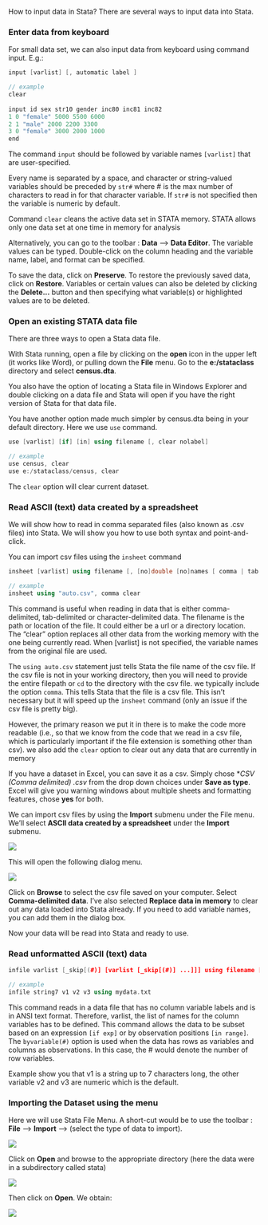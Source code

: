 How to input data in Stata? There are several ways to input data into Stata.

### Enter data from keyboard

For small data set, we can also input data from keyboard using command input. E.g.:

```cpp
input [varlist] [, automatic label ]

// example
clear
 
input id sex str10 gender inc80 inc81 inc82
1 0 "female" 5000 5500 6000
2 1 "male" 2000 2200 3300
3 0 "female" 3000 2000 1000
end
```

The command `input` should be followed by variable names `[varlist]` that are user-specified.

Every name is separated by a space, and character or string-valued variables should be preceded by `str#` where # is the max number of characters to read in for that character variable.  If `str#` is not specified then the variable is numeric by default.

Command `clear` cleans the active data set in STATA memory. STATA allows only one data set at one time in memory for analysis

Alternatively, you can go to the toolbar : **Data** --> **Data Editor**.  The variable values can be typed.  Double-click on the column heading and the variable name, label, and format can be specified.

To save the data, click on **Preserve**.  To restore the previously saved data, click on **Restore**.  Variables or certain values can also be deleted by clicking the **Delete...** button and then specifying what variable(s) or highlighted values are to be deleted.

###	Open an existing STATA data file

There are three ways to open a Stata data file.

With Stata running, open a file by clicking on the **open** icon in the upper left (it works like Word), or pulling down the **File** menu. Go to the **e:/stataclass** directory and select **census.dta**.

You also have the option of locating a Stata file in Windows Explorer and double clicking on a data file and Stata will open if you have the right version of Stata for that data file. 

You have another option made much simpler by census.dta being in your default directory. Here we use `use` command.

```cpp
use [varlist] [if] [in] using filename [, clear nolabel]

// example
use census, clear
use e:/stataclass/census, clear
```

The `clear` option will clear current dataset.

###	Read ASCII (text) data created by a spreadsheet

We will show how to read in comma separated files (also known as .csv files) into Stata. We will show you how to use both syntax and point-and-click.

You can import csv files using the `insheet` command

```cpp
insheet [varlist] using filename [, [no]double [no]names [ comma | tab | delimiter("char") ] clear ]

// example
insheet using "auto.csv", comma clear
```

This command is useful when reading in data that is either comma-delimited, tab-delimited or character-delimited data.  The filename is the path or location of the file.  It could either be a url or a directory location.  The “clear” option replaces all other data from the working memory with the one being currently read.  When [varlist] is not specified, the variable names from the original file are used.

The `using auto.csv` statement just tells Stata the file name of the csv file. If the csv file is not in your working directory, then you will need to provide the entire filepath or `cd` to the directory with the csv file. we typically include the option `comma`. This tells Stata that the file is a csv file. This isn’t necessary but it will speed up the `insheet` command (only an issue if the csv file is pretty big). 

However, the primary reason we put it in there is to make the code more readable (i.e., so that we know from the code that we read in a csv file, which is particularly important if the file extension is something other than csv). we also add the `clear` option to clear out any data that are currently in memory

If you have a dataset in Excel, you can save it as a csv.  Simply chose **CSV (Comma delimited) *.csv** from the drop down choices under **Save as type**.  Excel will give you warning windows about multiple sheets and formatting features, chose **yes** for both.

We can import csv files by using the **Import** submenu under the File menu. We’ll select **ASCII data created by a spreadsheet** under the **Import** submenu.

![](https://raw.githubusercontent.com/brianks/briandata/master/stata/img/import_pointclick-1.jpg)

This will open the following dialog menu.

![](https://raw.githubusercontent.com/brianks/briandata/master/stata/img/insheet-Import-ASCII-data.jpg)

Click on **Browse** to select the csv file saved on your computer. Select **Comma-delimited data**. I’ve also selected **Replace data in memory** to clear out any data loaded into Stata already. If you need to add variable names, you can add them in the dialog box.

Now your data will be read into Stata and ready to use.

### Read unformatted ASCII (text) data

```cpp
infile varlist [_skip[(#)] [varlist [_skip[(#)] ...]]] using filename [if exp] [in range] [, automatic byvariable(#) clear ]

// example
infile string7 v1 v2 v3 using mydata.txt
```

This command reads in a data file that has no column variable labels and is in ANSI text format.  Therefore, varlist, the list of names for the column variables has to be defined.  This command allows the data to be subset based on an expression `[if exp]` or by observation positions `[in range]`. The `byvariable(#)` option is used when the data has rows as variables and columns as observations. In this case, the # would denote the number of row variables.

Example show you that v1 is a string up to 7 characters long, the other variable v2 and v3 are numeric which is the default.

### Importing the Dataset using the menu

Here we will use Stata File Menu. A short-cut would be to use the toolbar : **File** --> **Import** --> (select the type of data to import).

![](https://raw.githubusercontent.com/brianks/briandata/master/stata/img/stata02filemenu.gif)

Click on **Open** and browse to the appropriate directory (here the data were in a subdirectory called stata) 

![](https://raw.githubusercontent.com/brianks/briandata/master/stata/img/stata03fileopen.gif)

Then click on **Open**. We obtain:

![](https://raw.githubusercontent.com/brianks/briandata/master/stata/img/stata04fileopen.gif)

